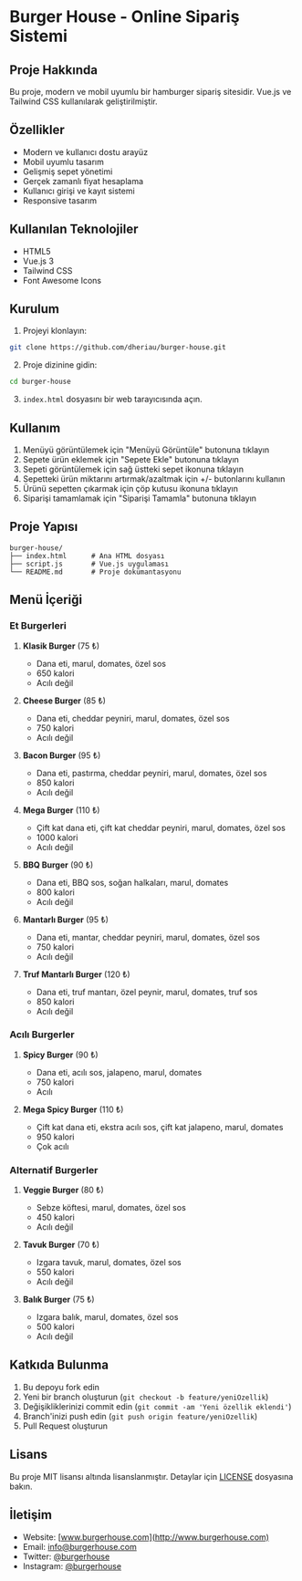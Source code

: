 # Burger House - Online Sipariş Sistemi

## Proje Hakkında
Bu proje, modern ve mobil uyumlu bir hamburger sipariş sitesidir. Vue.js ve Tailwind CSS kullanılarak geliştirilmiştir.

## Özellikler
- Modern ve kullanıcı dostu arayüz
- Mobil uyumlu tasarım
- Gelişmiş sepet yönetimi
- Gerçek zamanlı fiyat hesaplama
- Kullanıcı girişi ve kayıt sistemi
- Responsive tasarım

## Kullanılan Teknolojiler
- HTML5
- Vue.js 3
- Tailwind CSS
- Font Awesome Icons

## Kurulum
1. Projeyi klonlayın:
```bash
git clone https://github.com/dheriau/burger-house.git
```

2. Proje dizinine gidin:
```bash
cd burger-house
```

3. `index.html` dosyasını bir web tarayıcısında açın.

## Kullanım
1. Menüyü görüntülemek için "Menüyü Görüntüle" butonuna tıklayın
2. Sepete ürün eklemek için "Sepete Ekle" butonuna tıklayın
3. Sepeti görüntülemek için sağ üstteki sepet ikonuna tıklayın
4. Sepetteki ürün miktarını artırmak/azaltmak için +/- butonlarını kullanın
5. Ürünü sepetten çıkarmak için çöp kutusu ikonuna tıklayın
6. Siparişi tamamlamak için "Siparişi Tamamla" butonuna tıklayın

## Proje Yapısı
```
burger-house/
├── index.html      # Ana HTML dosyası
├── script.js       # Vue.js uygulaması
└── README.md       # Proje dokümantasyonu
```

## Menü İçeriği

### Et Burgerleri
1. **Klasik Burger** (75 ₺)
   - Dana eti, marul, domates, özel sos
   - 650 kalori
   - Acılı değil

2. **Cheese Burger** (85 ₺)
   - Dana eti, cheddar peyniri, marul, domates, özel sos
   - 750 kalori
   - Acılı değil

3. **Bacon Burger** (95 ₺)
   - Dana eti, pastırma, cheddar peyniri, marul, domates, özel sos
   - 850 kalori
   - Acılı değil

4. **Mega Burger** (110 ₺)
   - Çift kat dana eti, çift kat cheddar peyniri, marul, domates, özel sos
   - 1000 kalori
   - Acılı değil

5. **BBQ Burger** (90 ₺)
   - Dana eti, BBQ sos, soğan halkaları, marul, domates
   - 800 kalori
   - Acılı değil

6. **Mantarlı Burger** (95 ₺)
   - Dana eti, mantar, cheddar peyniri, marul, domates, özel sos
   - 750 kalori
   - Acılı değil

7. **Truf Mantarlı Burger** (120 ₺)
   - Dana eti, truf mantarı, özel peynir, marul, domates, truf sos
   - 850 kalori
   - Acılı değil

### Acılı Burgerler
1. **Spicy Burger** (90 ₺)
   - Dana eti, acılı sos, jalapeno, marul, domates
   - 750 kalori
   - Acılı

2. **Mega Spicy Burger** (110 ₺)
   - Çift kat dana eti, ekstra acılı sos, çift kat jalapeno, marul, domates
   - 950 kalori
   - Çok acılı

### Alternatif Burgerler
1. **Veggie Burger** (80 ₺)
   - Sebze köftesi, marul, domates, özel sos
   - 450 kalori
   - Acılı değil

2. **Tavuk Burger** (70 ₺)
   - Izgara tavuk, marul, domates, özel sos
   - 550 kalori
   - Acılı değil

3. **Balık Burger** (75 ₺)
   - Izgara balık, marul, domates, özel sos
   - 500 kalori
   - Acılı değil

## Katkıda Bulunma
1. Bu depoyu fork edin
2. Yeni bir branch oluşturun (`git checkout -b feature/yeniOzellik`)
3. Değişikliklerinizi commit edin (`git commit -am 'Yeni özellik eklendi'`)
4. Branch'inizi push edin (`git push origin feature/yeniOzellik`)
5. Pull Request oluşturun

## Lisans
Bu proje MIT lisansı altında lisanslanmıştır. Detaylar için [LICENSE](LICENSE) dosyasına bakın.

## İletişim
- Website: [www.burgerhouse.com](http://www.burgerhouse.com)
- Email: info@burgerhouse.com
- Twitter: [@burgerhouse](https://twitter.com/burgerhouse)
- Instagram: [@burgerhouse](https://instagram.com/burgerhouse)
